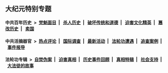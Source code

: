 ## 大纪元特别专题

#### 中共百年历史 &nbsp;>&nbsp; [党魁面目](indexes/nf1176107/README.md?05210430) &nbsp;| &nbsp; [杀人历史](indexes/nf1176106/README.md?05210430) &nbsp;| &nbsp; [破坏传统和道德](indexes/nf1176106/README.md?05210430) &nbsp;| &nbsp; [迫害文化精英](indexes/nf1176111/README.md?05210430) &nbsp;| &nbsp; [篡改历史](indexes/nf1176115/README.md?05210430) &nbsp;| &nbsp; [卖国](indexes/nf1176117/README.md?05210430) 

#### 中共活摘器官 &nbsp;>&nbsp; [热点评论](indexes/nf5879/README.md?05210430) &nbsp;| &nbsp; [国际调查](indexes/nf5947/README.md?05210430) &nbsp;| &nbsp; [最新活动](indexes/nf5883/README.md?05210430) &nbsp;| &nbsp; [法轮功遭遇](indexes/nf5881/README.md?05210430) &nbsp;| &nbsp; [追查案例](indexes/nf5880/README.md?05210430) &nbsp;| &nbsp; [事件报导](indexes/nf5877/README.md?05210430) 

#### 法轮功专辑 &nbsp;>&nbsp; [自焚伪案](indexes/nf5562/README.md?05210430) &nbsp;| &nbsp; [迫害真相](indexes/nf4379/README.md?05210430) &nbsp;| &nbsp; [历史事件回顾](indexes/nf5793/README.md?05210430) &nbsp;| &nbsp; [真相特辑](indexes/nf4389/README.md?05210430) &nbsp;| &nbsp; [社会支持](indexes/nf4386/README.md?05210430) &nbsp;| &nbsp; [大法徒的故事](indexes/nf1147481/README.md?05210430) 
